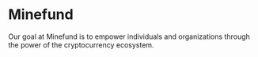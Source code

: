 # Minefund
Our goal at Minefund is to empower individuals and organizations through the power of the cryptocurrency ecosystem.
